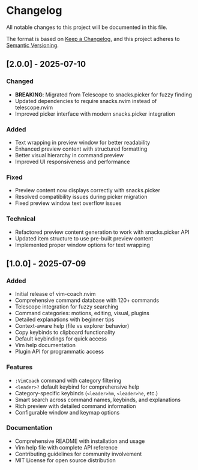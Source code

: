# Changelog

All notable changes to this project will be documented in this file.

The format is based on [Keep a Changelog](https://keepachangelog.com/en/1.0.0/),
and this project adheres to [Semantic Versioning](https://semver.org/spec/v2.0.0.html).

## [2.0.0] - 2025-07-10

### Changed
- **BREAKING**: Migrated from Telescope to snacks.picker for fuzzy finding
- Updated dependencies to require snacks.nvim instead of telescope.nvim
- Improved picker interface with modern snacks.picker integration

### Added
- Text wrapping in preview window for better readability
- Enhanced preview content with structured formatting
- Better visual hierarchy in command preview
- Improved UI responsiveness and performance

### Fixed
- Preview content now displays correctly with snacks.picker
- Resolved compatibility issues during picker migration
- Fixed preview window text overflow issues

### Technical
- Refactored preview content generation to work with snacks.picker API
- Updated item structure to use pre-built preview content
- Implemented proper window options for text wrapping

## [1.0.0] - 2025-07-09

### Added
- Initial release of vim-coach.nvim
- Comprehensive command database with 120+ commands
- Telescope integration for fuzzy searching
- Command categories: motions, editing, visual, plugins
- Detailed explanations with beginner tips
- Context-aware help (file vs explorer behavior)
- Copy keybinds to clipboard functionality
- Default keybindings for quick access
- Vim help documentation
- Plugin API for programmatic access

### Features
- `:VimCoach` command with category filtering
- `<leader>?` default keybind for comprehensive help
- Category-specific keybinds (`<leader>hm`, `<leader>he`, etc.)
- Smart search across command names, keybinds, and explanations
- Rich preview with detailed command information
- Configurable window and keymap options

### Documentation
- Comprehensive README with installation and usage
- Vim help file with complete API reference
- Contributing guidelines for community involvement
- MIT License for open source distribution
